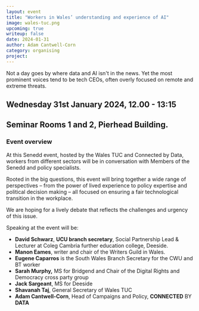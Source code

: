 ```yaml
---
layout: event
title: "Workers in Wales’ understanding and experience of AI"
image: wales-tuc.png
upcoming: true
writeup: false
date: 2024-01-31
author: Adam Cantwell-Corn
category: organising
project: 
---
```


Not a day goes by where data and AI isn't in the news. Yet the most prominent voices tend to be tech CEOs, often overly focused on remote and extreme threats.

<!--more-->

## Wednesday 31st January 2024, 12.00 - 13:15 
## Seminar Rooms 1 and 2, Pierhead Building.

### Event overview
At this Senedd event, hosted by the Wales TUC and Connected by Data, workers from different sectors will be in conversation with Members of the Senedd and policy specialists.

Rooted in the big questions, this event will bring together a wide range of perspectives – from the power of lived experience to policy expertise and political decision making – all focused on ensuring a fair technological transition in the workplace.

We are hoping for a lively debate that reflects the challenges and urgency of this issue. 

Speaking at the event will be: 

* **David Schwarz**, **UCU branch secretary**, Social Partnership Lead & Lecturer at Coleg Cambria further education college, Deeside.  
* **Manon Eames**, writer and chair of the Writers Guild in Wales. 
* **Eugene Caparros** is the South Wales Branch Secretary for the CWU and BT worker
* **Sarah Murphy,** MS for Bridgend and Chair of the Digital Rights and Democracy cross party group
* **Jack Sargeant**, MS for Deeside
* **Shavanah Taj**, General Secretary of Wales TUC
* **Adam Cantwell-Corn**, Head of Campaigns and Policy, **CONNECTED** BY **DATA**